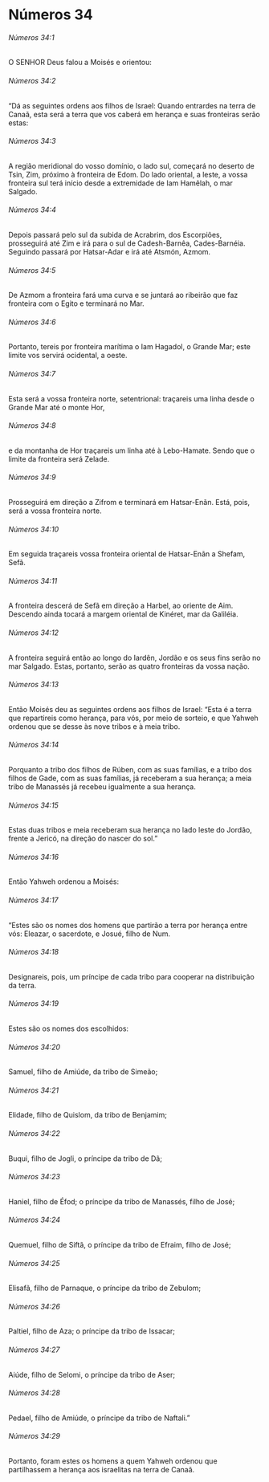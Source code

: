 # Números 34

###### Números 34:1

O SENHOR Deus falou a Moisés e orientou:

###### Números 34:2

“Dá as seguintes ordens aos filhos de Israel: Quando entrardes na terra de Canaã, esta será a terra que vos caberá em herança e suas fronteiras serão estas:

###### Números 34:3

A região meridional do vosso domínio, o lado sul, começará no deserto de Tsin, Zim, próximo à fronteira de Edom. Do lado oriental, a leste, a vossa fronteira sul terá início desde a extremidade de Iam Hamêlah, o mar Salgado.

###### Números 34:4

Depois passará pelo sul da subida de Acrabrim, dos Escorpiões, prosseguirá até Zim e irá para o sul de Cadesh-Barnêa, Cades-Barnéia. Seguindo passará por Hatsar-Adar e irá até Atsmón, Azmom.

###### Números 34:5

De Azmom a fronteira fará uma curva e se juntará ao ribeirão que faz fronteira com o Egito e terminará no Mar.

###### Números 34:6

Portanto, tereis por fronteira marítima o Iam Hagadol, o Grande Mar; este limite vos servirá ocidental, a oeste.

###### Números 34:7

Esta será a vossa fronteira norte, setentrional: traçareis uma linha desde o Grande Mar até o monte Hor,

###### Números 34:8

e da montanha de Hor traçareis um linha até à Lebo-Hamate. Sendo que o limite da fronteira será Zelade.

###### Números 34:9

Prosseguirá em direção a Zifrom e terminará em Hatsar-Enãn. Está, pois, será a vossa fronteira norte.

###### Números 34:10

Em seguida traçareis vossa fronteira oriental de Hatsar-Enãn a Shefam, Sefã.

###### Números 34:11

A fronteira descerá de Sefã em direção a Harbel, ao oriente de Aim. Descendo ainda tocará a margem oriental de Kinéret, mar da Galiléia.

###### Números 34:12

A fronteira seguirá então ao longo do Iardên, Jordão e os seus fins serão no mar Salgado. Estas, portanto, serão as quatro fronteiras da vossa nação.

###### Números 34:13

Então Moisés deu as seguintes ordens aos filhos de Israel: “Esta é a terra que repartireis como herança, para vós, por meio de sorteio, e que Yahweh ordenou que se desse às nove tribos e à meia tribo.

###### Números 34:14

Porquanto a tribo dos filhos de Rúben, com as suas famílias, e a tribo dos filhos de Gade, com as suas famílias, já receberam a sua herança; a meia tribo de Manassés já recebeu igualmente a sua herança.

###### Números 34:15

Estas duas tribos e meia receberam sua herança no lado leste do Jordão, frente a Jericó, na direção do nascer do sol.”

###### Números 34:16

Então Yahweh ordenou a Moisés:

###### Números 34:17

“Estes são os nomes dos homens que partirão a terra por herança entre vós: Eleazar, o sacerdote, e Josué, filho de Num.

###### Números 34:18

Designareis, pois, um príncipe de cada tribo para cooperar na distribuição da terra.

###### Números 34:19

Estes são os nomes dos escolhidos:

###### Números 34:20

Samuel, filho de Amiúde, da tribo de Simeão;

###### Números 34:21

Elidade, filho de Quislom, da tribo de Benjamim;

###### Números 34:22

Buqui, filho de Jogli, o príncipe da tribo de Dã;

###### Números 34:23

Haniel, filho de Éfod; o príncipe da tribo de Manassés, filho de José;

###### Números 34:24

Quemuel, filho de Siftã, o príncipe da tribo de Efraim, filho de José;

###### Números 34:25

Elisafã, filho de Parnaque, o príncipe da tribo de Zebulom;

###### Números 34:26

Paltiel, filho de Aza; o príncipe da tribo de Issacar;

###### Números 34:27

Aiúde, filho de Selomi, o príncipe da tribo de Aser;

###### Números 34:28

Pedael, filho de Amiúde, o príncipe da tribo de Naftali.”

###### Números 34:29

Portanto, foram estes os homens a quem Yahweh ordenou que partilhassem a herança aos israelitas na terra de Canaã.

